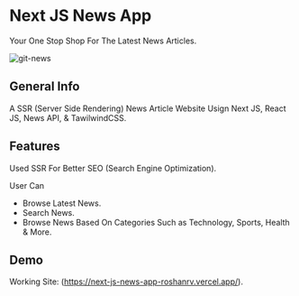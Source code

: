 # Next JS News App

Your One Stop Shop For The Latest News Articles.

![git-news](https://user-images.githubusercontent.com/75238302/178374647-6713bac1-8282-43e3-a70e-09b9ba232eec.png)

## General Info

A SSR (Server Side Rendering) News Article Website Usign Next JS, React JS, News API, & TawilwindCSS.

## Features

Used SSR For Better SEO (Search Engine Optimization).

User Can

- Browse Latest News.
- Search News.
- Browse News Based On Categories Such as Technology, Sports, Health & More.

## Demo

Working Site: (https://next-js-news-app-roshanrv.vercel.app/).
